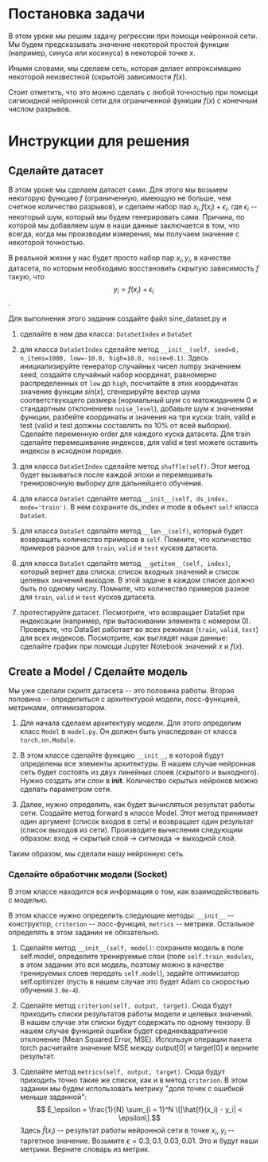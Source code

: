 # Постановка задачи

В этом уроке мы решим задачу регрессии при помощи нейронной сети. Мы будем
предсказывать значение некоторой простой функции (например, синуса или косинуса)
в некоторой точке $x$.

Иными словами, мы сделаем сеть, которая делает аппроксимацию некоторой
неизвестной (скрытой) зависимости $f(x)$.

Стоит отметить, что это можно сделать с любой точностью при помощи сигмоидной
нейронной сети для ограниченной функции $f(x)$ с конечным числом разрывов.

# Инструкции для решения
## Сделайте датасет

В этом уроке мы сделаем датасет сами. Для этого мы возьмем некоторую функцию $f$
(ограниченную, имеющую не больше, чем счетное количество разрывов), и сделаем
набор пар $x_i, f(x_i) + \epsilon_i$, где $\epsilon_i$ -- некоторый шум, который
мы будем генерировать сами. Причина, по которой мы добавляем шум в наши данные
заключается в том, что всегда, когда мы производим измерения, мы получаем
значение с некоторой точностью.

В реальной жизни у нас будет просто набор пар $x_i, y_i$, в качестве датасета,
по которым необходимо восстановить скрытую зависимость $f$ такую, что
$$y_i = f(x_i) + \epsilon_i$$.

Для выполнения этого задания создайте файл sine_dataset.py и
1) сделайте в нем два класса: ```DataSetIndex``` и ```DataSet```

2) для класса ```DataSetIndex``` сделайте метод
```__init__(self, seed=0, n_items=1000, low=-10.0, high=10.0, noise=0.1)```.
Здесь инициализируйте генератор случайных чисел numpy значением seed,
создайте случайный набор координат, равномерно распределенных от ```low``` до
```high```,
посчитайте в этих координатах значение функции $sin(x)$, сгенерируйте
вектор шума соответствующего размера (нормальный шум со матожиданием 0 и
стандартным отклонением ```noise_level```), добавьте шум к значениям функции,
разбейте координаты и значения на три куска: train, valid и test (valid и test
должны составлять по 10% от всей выборки).
Сделайте переменную order для каждого куска датасета. Для train сделайте
перемешивание индексов, для valid и test можете оставить индексы в
исходном порядке.

3) для класса ```DataSetIndex``` сделайте метод
```shuffle(self)```. Этот метод будет вызываться после каждой эпохи и
перемешивать тренировочную выборку для дальнейшего обучения.

4) для класса ```DataSet``` сделайте метод
```__init__(self, ds_index, mode='train')```. В нем сохраните ds_index и mode
в обьект ```self``` класса ```DataSet```.

5) для класса ```DataSet``` сделайте метод ```__len__(self)```, который будет
возвращать количество примеров в ```self```. Помните, что количество примеров
разное для ```train```, ```valid``` и ```test``` кусков датасета.

6) для класса ```DataSet``` сделайте метод ```__getitem__(self, index)```,
который вернет два списка: список входных значений и список целевых значений
выходов. В этой задаче в каждом списке должно быть по одному числу.
Помните, что количество примеров
разное для ```train```, ```valid``` и ```test``` кусков датасета.

7) протестируйте датасет. Посмотрите, что возвращает DataSet при индексации
(например, при вытаскивании элемента с номером 0). Проверьте, что DataSet
работает во всех режимах (```train```, ```valid```, ```test```) для всех
индексов. Посмотрите, как выглядят наши данные: сделайте график при помощи
Jupyter Notebook значений $x$ и $f(x)$.

## Create a Model / Сделайте модель

Мы уже сделали скрипт датасета -- это половина работы. Вторая половина --
определиться с архитектурой модели, лосс-функцией, метриками, оптимизатором.

1) Для начала сделаем архитектуру модели. Для этого определим класс ```Model``` в
```model.py```. Он должен быть унаследован от класса ```torch.nn.Module```.

2) В этом классе сделайте функцию ```__init__```, в которой будут определены все
элементы архитектуры. В нашем случае нейронная сеть будет состоять из двух
линейных слоев (скрытого и выходного). Нужно создать эти слои в __init__.
Количество скрытых нейронов можно сделать параметром сети.

3) Далее, нужно определить, как будет вычисляться результат работы сети.
Создайте метод forward в классе Model. Этот метод принимает один аргумент
(список входов в сеть) и возвращает один результат (список выходов из сети).
Производите вычисления следующим образом:
вход -> скрытый слой -> сигмоида -> выходной слой.

Таким образом, мы сделали нашу нейронную сеть.

### Сделайте обработчик модели (Socket)

В этом классе находится вся информация о том, как взаимодействовать с моделью.

В этом классе нужно определить следующие методы: ```__init__``` -- конструктор,
```criterion``` -- лосс-функция, ```metrics``` -- метрики. Остальное определять
в этом задании не обязательно.

1) Сделайте метод ```__init__(self, model)```: сохраните модель в поле self.model,
определите тренируемые слои (поле ```self.train_modules```, в этом задании это вся
модель, поэтому можно в качестве тренируемых слоев передать ```self.model```),
задайте оптимизатор self.optimizer (пусть в нашем случае это будет Adam со
скоростью обучения ```3.0e-4```).

2) Сделайте метод ```criterion(self, output, target)```. Сюда будут приходить
списки результатов работы модели и целевых значений. В нашем случае эти списки
будут содержать по одному тензору. В нашем случае функцией ошибки будет
среднеквадратичное отклонение (Mean Squared Error, MSE). Используя операции
пакета torch расчитайте значение MSE между output[0] и target[0] и верните
результат.

3) Сделайте метод ```metrics(self, output, target)```. Сюда будут приходить точно
такие же списки, как и в метод ```criterion```. В этом задании мы будем
использовать метрику "доля точек с ошибкой меньше заданной":
$$ E_\epsilon = \frac{1}{N} \sum_{i = 1}^N \[|\hat{f}(x_i) - y_i| < \epsilon\].$$
Здесь $\hat{f}(x_i)$ -- результат работы нейронной сети в точке $x_i$, $y_i$ --
таргетное значение. Возьмите $\epsilon = 0.3, 0.1, 0.03, 0.01$. Это и будут
наши метрики. Верните словарь из метрик.
